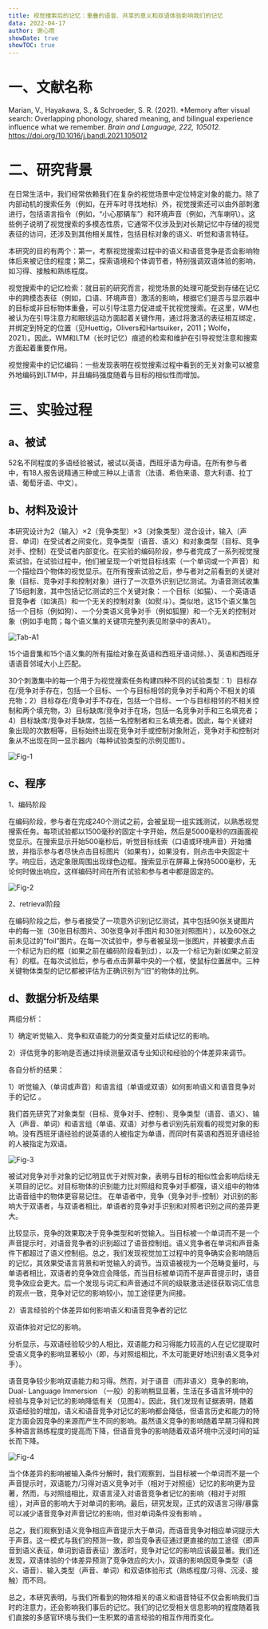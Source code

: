 ```yaml
---
title: 视觉搜索后的记忆：重叠的语音、共享的意义和双语体验影响我们的记忆
data: 2022-04-17
author: 谢心雨
showDate: true
showTOC: true
---
```


# 一、文献名称

Marian, V., Hayakawa, S., & Schroeder, S. R. (2021). *Memory after visual search: Overlapping phonology, shared meaning, and bilingual experience influence what we remember. *Brain and Language, 222, 105012.* https://doi.org/10.1016/j.bandl.2021.105012 

# 二、研究背景

在日常生活中，我们经常依赖我们在复杂的视觉场景中定位特定对象的能力。除了内部动机的搜索任务（例如，在开车时寻找地标）外，视觉搜索还可以由外部刺激进行，包括语言指令（例如，“小心那辆车”）和环境声音（例如，汽车喇叭）。这些例子说明了视觉搜索的多模态性质，它通常不仅涉及到对长期记忆中存储的视觉表征的访问，还涉及到其他相关属性，包括目标对象的语义、听觉和语言特征。 

本研究的目的有两个：第一，考察视觉搜索过程中的语义和语音竞争是否会影响物体后来被记住的程度；第二，探索语境和个体调节者，特别强调双语体验的影响，如习得、接触和熟练程度。

视觉搜索中的记忆检索：就目前的研究而言，视觉场景的处理可能受到存储在记忆中的跨模态表征（例如，口语、环境声音）激活的影响，根据它们是否与显示器中的目标或非目标物体重叠，可以引导注意力促进或干扰视觉搜索。在这里，WM也被认为在引导注意力和眼球运动方面起着关键作用，通过将激活的表征相互绑定，并绑定到特定的位置（见Huettig，Olivers和Hartsuiker，2011；Wolfe，2021）。因此，WM和LTM（长时记忆）痕迹的检索和维护在引导视觉注意和搜索方面起着重要作用。

视觉搜索中的记忆编码：一些发现表明在视觉搜索过程中看到的无关对象可以被意外地编码到LTM中，并且编码强度随着与目标的相似性而增加。

# 三、实验过程

## a、被试

52名不同程度的多语经验被试，被试以英语，西班牙语为母语。在所有参与者中，有18人报告说精通三种或三种以上语言（法语、希伯来语、意大利语、拉丁语、葡萄牙语、中文）。

## b、材料及设计

本研究设计为2（输入）×2（竞争类型）×3（对象类型）混合设计，输入（声音、单词）在受试者之间变化，竞争类型（语音、语义）和对象类型（目标、竞争对手、控制）在受试者内部变化。在实验的编码阶段，参与者完成了一系列视觉搜索试验，在试验过程中，他们被呈现一个听觉目标线索（一个单词或一个声音）和一个描绘四个物体的视觉显示。在所有搜索试验之后，参与者对之前看到的关键对象（目标、竞争对手和控制对象）进行了一次意外识别记忆测试。为语音测试收集了15组刺激，其中包括记忆测试的三个关键对象：一个目标（如猫）、一个英语语音竞争者（如演员）和一个无关的控制对象（如熨斗）。类似地，这15个语义集包括一个目标（例如狗）、一个分类语义竞争对手（例如狐狸）和一个无关的控制对象（例如手电筒；每个语义集的关键项完整列表见附录中的表A1）。 

![Tab-A1]()

15个语音集和15个语义集的所有描绘对象在英语和西班牙语词频、）、英语和西班牙语语音邻域大小上匹配。

30个刺激集中的每一个用于为视觉搜索任务构建四种不同的试验类型：1）目标存在\/竞争对手存在，包括一个目标、一个与目标相邻的竞争对手和两个不相关的填充物；2）目标存在\/竞争对手不存在，包括一个目标、一个与目标相邻的不相关控制和两个填充物，3）目标缺席\/竞争对手在场，包括一名竞争对手和三名填充者；4）目标缺席\/竞争对手缺席，包括一名控制者和三名填充者。因此，每个关键对象出现的次数相等，目标始终出现在竞争对手或控制对象附近，竞争对手和控制对象从不出现在同一显示器内（每种试验类型的示例见图1）。

![Fig-1]()

## c、程序

1、编码阶段

在编码阶段，参与者在完成240个测试之前，会被呈现一组实践测试，以熟悉视觉搜索任务。每项试验都以1500毫秒的固定十字开始，然后是5000毫秒的四画面视觉显示。在搜索显示开始500毫秒后，听觉目标线索（口语或环境声音）开始播放，并指示参与者尽快点击目标图片（如果有），如果没有，则点击中央固定十字。响应后，选定象限周围出现绿色边框。搜索显示在屏幕上保持5000毫秒，无论何时做出响应，这样编码时间在所有试验和参与者中都是固定的。

![Fig-2]()

2、retrieval阶段

在编码阶段之后，参与者接受了一项意外识别记忆测试，其中包括90张关键图片中的每一张（30张目标图片、30张竞争对手图片和30张对照图片），以及60张之前未见过的“foil”图片。在每一次试验中，参与者被呈现一张图片，并被要求点击一个标记为旧的框（如果之前在编码阶段看到过），以及一个标记为新(如果之前没有）的框。在每次试验后，参与者点击屏幕中央的一个框，使鼠标位置居中。三种关键物体类型的记忆都被评估为正确识别为“旧”的物体的比例。

## d、数据分析及结果

两组分析：

1）确定听觉输入、竞争和双语能力的分类变量对后续记忆的影响。

2）评估竞争的影响是否通过持续测量双语专业知识和经验的个体差异来调节。

各自分析的结果：

1）听觉输入（单词或声音）和语言组（单语或双语）如何影响语义和语音竞争对手的记忆 。

我们首先研究了对象类型（目标、竞争对手、控制）、竞争类型（语音、语义）、输入（声音、单词）和语言组（单语、双语）对参与者识别先前观看的视觉对象的影响。没有西班牙语经验的说英语的人被指定为单语，而同时有英语和西班牙语经验的人被指定为双语。

![Fig-3]()

被试对竞争对手对象的记忆明显优于对照对象，表明与目标的相似性会影响后续无关项目的记忆。对目标物体的识别能力比对照组和竞争对手都强，语义组中的物体比语音组中的物体更容易记住。 在单语者中，竞争（竞争对手-控制）对识别的影响大于双语者，与双语者相比，单语者的竞争对手识别和对照者识别之间的差异更大。

比较显示，竞争的效果取决于竞争类型和听觉输入。当目标被一个单词而不是一个声音提示时，对语音竞争者的识别超过了语音控制组。语义竞争者在单词和声音条件下都超过了语义控制组。总之，我们发现视觉加工过程中的竞争确实会影响随后的记忆，其效果受语言背景和听觉输入的调节。当双语被视为一个范畴变量时，与单语者相比，双语者的竞争效应会降低，而当目标被单词而不是声音提示时，语音竞争效应会更大。后一个发现与词汇和声音通过不同的级联激活途径获取词汇信息的观点一致，竞争对记忆的影响较小，加工途径更为间接。 

2）语言经验的个体差异如何影响语义和语音竞争者的记忆

双语体验对记忆的影响。

分析显示，与双语经验较少的人相比，双语能力和习得能力较高的人在记忆提取时受语义竞争的影响显著较小（即，与对照组相比，不太可能更好地识别语义竞争对手）。

语音竞争较少影响双语能力和习得。然而，对于语音（而非语义）竞争的影响，Dual- Language Immersion （一般）的影响稍显显著，生活在多语言环境中的经验与竞争对记忆的影响降低有关（见图4）。因此，我们发现有证据表明，随着双语经验的增加，语义和语音竞争对记忆的影响都会降低，但语言历史和能力的特定方面会因竞争的来源而产生不同的影响。虽然语义竞争的影响随着早期习得和跨多种语言熟练程度的提高而下降，但语音竞争的影响随着双语环境中沉浸时间的延长而下降。

![Fig-4]()

当个体差异的影响被输入条件分解时，我们观察到，当目标被一个单词而不是一个声音提示时，双语能力/习得对语义竞争对手（相对于对照组）记忆的影响更为显著，然而，与对照组相比，双语言浸入对语音竞争者记忆的影响（相对于对照组），对声音的影响大于对单词的影响。最后，研究发现，正式的双语言习得\/暴露可以减少语音竞争对声音记忆的影响，但对单词条件没有影响 。

总之，我们观察到语义竞争相应声音提示大于单词，而语音竞争对相应单词提示大于声音。这一模式与我们的预测一致，即当竞争表征通过更直接的加工途径（即声音到语义表征，单词到语音表征）激活时，竞争对记忆的影响应该最显著。我们还发现，双语体验的个体差异预测了竞争效应的大小，双语的影响因竞争类型（语义、语音）、输入类型（声音、单词）和双语体验形式（熟练程度/习得、沉浸、接触）而不同。

总之，本研究表明，与我们所看到的物体相关的语义和语音特征不仅会影响我们当时的注意力，还会影响我们事后的记忆。我们的记忆受相关信息影响的程度随着我们直接的多感官环境与我们一生积累的语言经验的相互作用而变化。 

